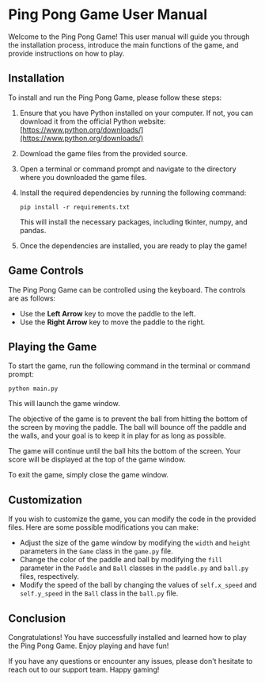 # Ping Pong Game User Manual

Welcome to the Ping Pong Game! This user manual will guide you through the installation process, introduce the main functions of the game, and provide instructions on how to play.

## Installation

To install and run the Ping Pong Game, please follow these steps:

1. Ensure that you have Python installed on your computer. If not, you can download it from the official Python website: [https://www.python.org/downloads/](https://www.python.org/downloads/)

2. Download the game files from the provided source.

3. Open a terminal or command prompt and navigate to the directory where you downloaded the game files.

4. Install the required dependencies by running the following command:

   ```
   pip install -r requirements.txt
   ```

   This will install the necessary packages, including tkinter, numpy, and pandas.

5. Once the dependencies are installed, you are ready to play the game!

## Game Controls

The Ping Pong Game can be controlled using the keyboard. The controls are as follows:

- Use the **Left Arrow** key to move the paddle to the left.
- Use the **Right Arrow** key to move the paddle to the right.

## Playing the Game

To start the game, run the following command in the terminal or command prompt:

```
python main.py
```

This will launch the game window.

The objective of the game is to prevent the ball from hitting the bottom of the screen by moving the paddle. The ball will bounce off the paddle and the walls, and your goal is to keep it in play for as long as possible.

The game will continue until the ball hits the bottom of the screen. Your score will be displayed at the top of the game window.

To exit the game, simply close the game window.

## Customization

If you wish to customize the game, you can modify the code in the provided files. Here are some possible modifications you can make:

- Adjust the size of the game window by modifying the `width` and `height` parameters in the `Game` class in the `game.py` file.
- Change the color of the paddle and ball by modifying the `fill` parameter in the `Paddle` and `Ball` classes in the `paddle.py` and `ball.py` files, respectively.
- Modify the speed of the ball by changing the values of `self.x_speed` and `self.y_speed` in the `Ball` class in the `ball.py` file.

## Conclusion

Congratulations! You have successfully installed and learned how to play the Ping Pong Game. Enjoy playing and have fun!

If you have any questions or encounter any issues, please don't hesitate to reach out to our support team. Happy gaming!
